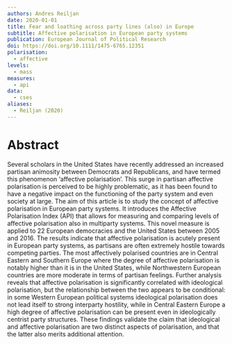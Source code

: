 ```yaml
---
authors: Andres Reiljan
date: 2020-01-01
title: Fear and loathing across party lines (also) in Europe
subtitle: Affective polarisation in European party systems
publication: European Journal of Political Research
doi: https://doi.org/10.1111/1475-6765.12351
polarisation:
  - affective
levels:
  - mass
measures:
  - api
data:
  - cses
aliases:
  - Reiljan (2020)
---
```

# Abstract
Several scholars in the United States have recently addressed an increased partisan animosity between Democrats and Republicans, and have termed this phenomenon ‘affective polarisation’. This surge in partisan affective polarisation is perceived to be highly problematic, as it has been found to have a negative impact on the functioning of the party system and even society at large. The aim of this article is to study the concept of affective polarisation in European party systems. It introduces the Affective Polarisation Index (API) that allows for measuring and comparing levels of affective polarisation also in multiparty systems. This novel measure is applied to 22 European democracies and the United States between 2005 and 2016. The results indicate that affective polarisation is acutely present in European party systems, as partisans are often extremely hostile towards competing parties. The most affectively polarised countries are in Central Eastern and Southern Europe where the degree of affective polarisation is notably higher than it is in the United States, while Northwestern European countries are more moderate in terms of partisan feelings. Further analysis reveals that affective polarisation is significantly correlated with ideological polarisation, but the relationship between the two appears to be conditional: in some Western European political systems ideological polarisation does not lead itself to strong interparty hostility, while in Central Eastern Europe a high degree of affective polarisation can be present even in ideologically centrist party structures. These findings validate the claim that ideological and affective polarisation are two distinct aspects of polarisation, and that the latter also merits additional attention.